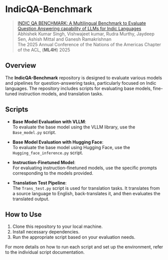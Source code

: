 # IndicQA-Benchmark
> [INDIC QA BENCHMARK: A Multilingual Benchmark to Evaluate Question Answering capability of LLMs for Indic Languages](https://arxiv.org/abs/2407.13522)                     
> Abhishek Kumar Singh, Vishwajeet kumar, Rudra Murthy, Jaydeep Sen, Ashish Mittal and Ganesh Ramakrishnan  
> The 2025 Annual Conference of the Nations of the Americas Chapter of the ACL, (__ML4H__) 2025

## Overview

The **IndicQA-Benchmark** repository is designed to evaluate various models and pipelines for question-answering tasks, particularly focused on Indic languages. The repository includes scripts for evaluating base models, fine-tuned instruction models, and translation tasks.

## Scripts

- **Base Model Evaluation with VLLM**:  
  To evaluate the base model using the VLLM library, use the `Base_model.py` script.

- **Base Model Evaluation with Hugging Face**:  
  To evaluate the base model using Hugging Face, use the `Hugging_face_inference.py` script.

- **Instruction-Finetuned Model**:  
  For evaluating instruction-finetuned models, use the specific prompts corresponding to the models provided.

- **Translation Test Pipeline**:  
  The `Trans_test.py` script is used for translation tasks. It translates from a source language to English, back-translates it, and then evaluates the translated output.

## How to Use

1. Clone this repository to your local machine.
2. Install necessary dependencies.
3. Run the appropriate script based on your evaluation needs.

For more details on how to run each script and set up the environment, refer to the individual script documentation.
